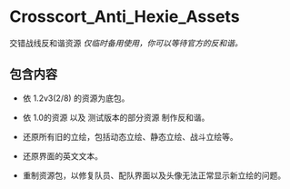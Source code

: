 # Crosscort_Anti_Hexie_Assets
交错战线反和谐资源
*仅临时备用使用，你可以等待官方的反和谐。*

## 包含内容
- 依 1.2v3(2/8) 的资源为底包。
- 依 1.0的资源 以及 测试版本的部分资源 制作反和谐。

- 还原所有旧的立绘，包括动态立绘、静态立绘、战斗立绘等。
- 还原界面的英文文本。
- 重制资源包，以修复队员、配队界面以及头像无法正常显示新立绘的问题。
